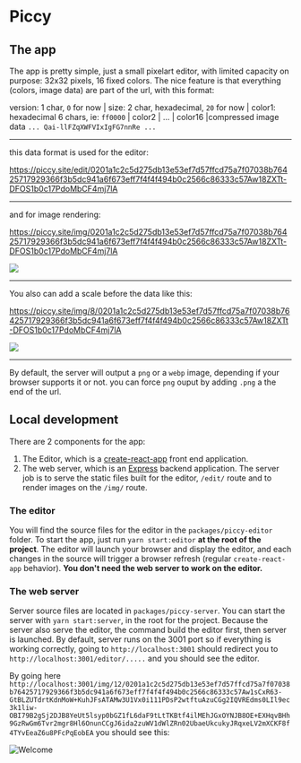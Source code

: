 # Piccy

## The app

The app is pretty simple, just a small pixelart editor, with limited capacity on purpose: 32x32 pixels, 16 fixed colors. The nice feature is that everything (colors, image data) are part of the url, with this format:

version: 1 char, `0` for now | size: 2 char, hexadecimal, `20` for now | color1: hexadecimal 6 chars, ie: `ff0000` |  color2 | ... | color16 |compressed image data `... Qai-llFZqXWFVIxIgFG7nnRe ...`

---

this data format is used for the editor:

https://piccy.site/edit/0201a1c2c5d275db13e53ef7d57ffcd75a7f07038b76425717929366f3b5dc941a6f673eff7f4f4f494b0c2566c86333c57Aw18ZXTt-DFOS1b0c17PdoMbCF4mj7lA

---

and for image rendering:

https://piccy.site/img/0201a1c2c5d275db13e53ef7d57ffcd75a7f07038b76425717929366f3b5dc941a6f673eff7f4f4f494b0c2566c86333c57Aw18ZXTt-DFOS1b0c17PdoMbCF4mj7lA

![](https://piccy.site/img/0201a1c2c5d275db13e53ef7d57ffcd75a7f07038b76425717929366f3b5dc941a6f673eff7f4f4f494b0c2566c86333c57Aw18ZXTt-DFOS1b0c17PdoMbCF4mj7lA)

---

You also can add a scale before the data like this:

https://piccy.site/img/8/0201a1c2c5d275db13e53ef7d57ffcd75a7f07038b76425717929366f3b5dc941a6f673eff7f4f4f494b0c2566c86333c57Aw18ZXTt-DFOS1b0c17PdoMbCF4mj7lA

![](https://piccy.site/img/8/0201a1c2c5d275db13e53ef7d57ffcd75a7f07038b76425717929366f3b5dc941a6f673eff7f4f4f494b0c2566c86333c57Aw18ZXTt-DFOS1b0c17PdoMbCF4mj7lA)

---

By default, the server will output a `png` or a `webp` image, depending if your browser supports it or not.
you can force `png` ouput by adding `.png` a the end of the url.

## Local development

There are 2 components for the app:

1. The Editor, which is a [create-react-app](https://create-react-app.dev/) front end application.
2. The web server, which is an [Express](https://expressjs.com/) backend application. The server job is to serve the static files built for the editor, `/edit/` route and to render images on the `/img/` route.

### The editor

You will find the source files for the editor in the `packages/piccy-editor` folder. To start the app, just run `yarn start:editor` **at the root of the project**. The editor will launch your browser and display the editor, and each changes in the source will trigger a browser refresh (regular `create-react-app` behavior).
**You don't need the web server to work on the editor.**

### The web server

Server source files are located in `packages/piccy-server`. You can start the server with `yarn start:server`, in the root for the project. Because the server also serve the editor, the command build the editor first, then server is launched.
By default, server runs on the 3001 port so if everything is working correctly, going to `http://localhost:3001` should redirect you to `http://localhost:3001/editor/.....` and you should see the editor.

By going here `http://localhost:3001/img/12/0201a1c2c5d275db13e53ef7d57ffcd75a7f07038b76425717929366f3b5dc941a6f673eff7f4f4f494b0c2566c86333c57Aw1sCxR63-GtBLZUTdrtKdnMoW+KuhJFsATAMw3U1Vx0i111PDsP2wtftuAzuCGg2IQVREdms0LIl9ec3k1liw-OBI79B2gSj2DJB8YeUt5lsyp0bGZ1fL6daF9tLtTKBtf4ilMEhJGxOYNJB8OE+EXHqvBHh9GzRwGm6Tvr2mgr8Hl6OnunCCgJ6ida2zuWV1dWlZRn02UbaeUkcukyJRqxeLV2mXCKF8f4TYvEeaZ6u8PFcPqEobEA` you should see this:

![Welcome](https://piccy.site/img/6/0201a1c2c5d275db13e53ef7d57ffcd75a7f07038b76425717929366f3b5dc941a6f673eff7f4f4f494b0c2566c86333c57Aw1sCxR63-GtBLZUTdrtKdnMoW+KuhJFsATAMw3U1Vx0i111PDsP2wtftuAzuCGg2IQVREdms0LIl9ec3k1liw-OBI79B2gSj2DJB8YeUt5lsyp0bGZ1fL6daF9tLtTKBtf4ilMEhJGxOYNJB8OE+EXHqvBHh9GzRwGm6Tvr2mgr8Hl6OnunCCgJ6ida2zuWV1dWlZRn02UbaeUkcukyJRqxeLV2mXCKF8f4TYvEeaZ6u8PFcPqEobEA)


